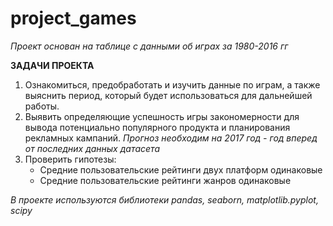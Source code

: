 # project_games

*Проект основан на таблице с данными об играх за 1980-2016 гг*

**ЗАДАЧИ ПРОЕКТА**

1. Ознакомиться, предобработать и изучить данные по играм, а также выяснить период, который будет использоваться для дальнейшей работы.
2. Выявить определяющие успешность игры закономерности для вывода потенциально популярного продукта и планирования рекламных кампаний. 
   *Прогноз необходим на 2017 год - год вперед от последних данных датасета*
3. Проверить гипотезы:
    - Средние пользовательские рейтинги двух платформ одинаковые
    - Средние пользовательские рейтинги жанров одинаковые


_В проекте используются библиотеки pandas, seaborn, matplotlib.pyplot, scipy_
